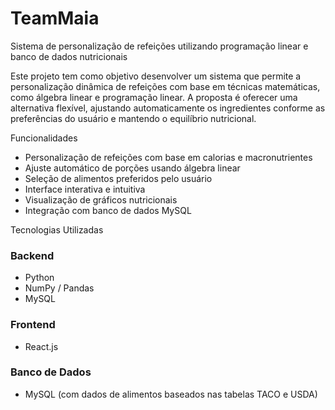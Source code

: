 # TeamMaia
Sistema de personalização de refeições utilizando programação linear e banco de dados nutricionais

Este projeto tem como objetivo desenvolver um sistema que permite a personalização dinâmica de refeições com base em técnicas matemáticas, como álgebra linear e programação linear. A proposta é oferecer uma alternativa flexível, ajustando automaticamente os ingredientes conforme as preferências do usuário e mantendo o equilíbrio nutricional.

Funcionalidades

- Personalização de refeições com base em calorias e macronutrientes
- Ajuste automático de porções usando álgebra linear
- Seleção de alimentos preferidos pelo usuário
- Interface interativa e intuitiva
- Visualização de gráficos nutricionais
- Integração com banco de dados MySQL

Tecnologias Utilizadas

### Backend
- Python
- NumPy / Pandas
- MySQL

### Frontend
- React.js

### Banco de Dados
- MySQL (com dados de alimentos baseados nas tabelas TACO e USDA)
